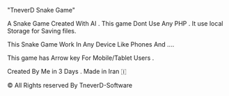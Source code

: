 "TneverD Snake Game"

A Snake Game Created With AI . This game Dont Use Any PHP . It use local Storage for Saving files.

This Snake Game Work In Any Device Like Phones And .... 

This game has Arrow key For Mobile/Tablet Users . 

Created By Me in 3 Days . Made in Iran 🇮

© All Rights reserved By TneverD-Software
